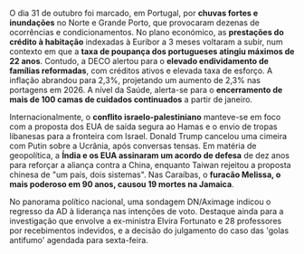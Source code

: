  O dia 31 de outubro foi marcado, em Portugal, por **chuvas fortes e inundações** no Norte e Grande Porto, que provocaram dezenas de ocorrências e condicionamentos. No plano económico, as **prestações do crédito à habitação** indexadas à Euribor a 3 meses voltaram a subir, num contexto em que a **taxa de poupança dos portugueses atingiu máximos de 22 anos**. Contudo, a DECO alertou para o **elevado endividamento de famílias reformadas**, com créditos ativos e elevada taxa de esforço. A inflação abrandou para 2,3%, projetando um aumento de 2,3% nas portagens em 2026. A nível da Saúde, alerta-se para o **encerramento de mais de 100 camas de cuidados continuados** a partir de janeiro.

Internacionalmente, o **conflito israelo-palestiniano** manteve-se em foco com a proposta dos EUA de saída segura ao Hamas e o envio de tropas libanesas para a fronteira com Israel. Donald Trump cancelou uma cimeira com Putin sobre a Ucrânia, após conversas tensas. Em matéria de geopolítica, a **Índia e os EUA assinaram um acordo de defesa** de dez anos para reforçar a aliança contra a China, enquanto Taiwan rejeitou a proposta chinesa de "um país, dois sistemas". Nas Caraíbas, o **furacão Melissa, o mais poderoso em 90 anos, causou 19 mortes na Jamaica**.

No panorama político nacional, uma sondagem DN/Aximage indicou o regresso da AD à liderança nas intenções de voto. Destaque ainda para a investigação que envolve a ex-ministra Elvira Fortunato e 28 professores por recebimentos indevidos, e a decisão do julgamento do caso das 'golas antifumo' agendada para sexta-feira.